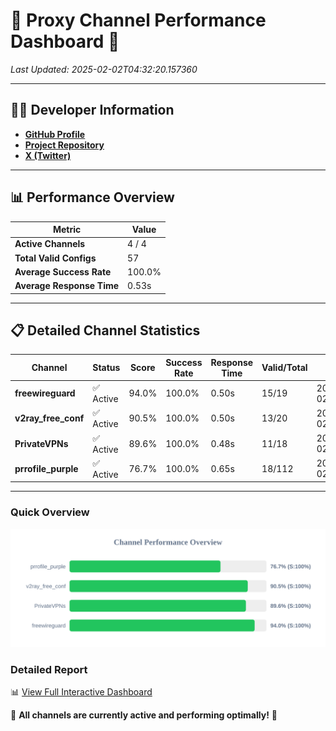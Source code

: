 # 🌟 Proxy Channel Performance Dashboard 🌟

_Last Updated: 2025-02-02T04:32:20.157360_

---

## 👩‍💻 Developer Information

- **[GitHub Profile](https://github.com/4n0nymou3)**  
- **[Project Repository](https://github.com/4n0nymou3/multi-proxy-config-fetcher)**  
- **[X (Twitter)](https://x.com/4n0nymou3)**  

---

## 📊 Performance Overview

| Metric                | Value       |
|-----------------------|-------------|
| **Active Channels**   | 4 / 4       |
| **Total Valid Configs** | 57          |
| **Average Success Rate** | 100.0%      |
| **Average Response Time** | 0.53s       |

---

## 📋 Detailed Channel Statistics

| Channel          | Status     | Score  | Success Rate | Response Time | Valid/Total | Last Success               |
|------------------|------------|--------|--------------|---------------|-------------|----------------------------|
| **freewireguard**  | ✅ Active  | 94.0%  | 100.0% | 0.50s         | 15/19       | 2025-02-02T04:32:20.155639 |
| **v2ray_free_conf**  | ✅ Active  | 90.5%  | 100.0% | 0.50s         | 13/20       | 2025-02-02T04:32:19.113071 |
| **PrivateVPNs**  | ✅ Active  | 89.6%  | 100.0% | 0.48s         | 11/18       | 2025-02-02T04:32:19.629903 |
| **prrofile_purple**  | ✅ Active  | 76.7%  | 100.0% | 0.65s         | 18/112       | 2025-02-02T04:32:18.547317 |

---

### Quick Overview
<div align="center">
  <a href="https://raw.githubusercontent.com/nullluser/NullRepo/refs/heads/main/assets/channel_stats_chart.svg">
    <img src="https://raw.githubusercontent.com/nullluser/NullRepo/refs/heads/main/assets/channel_stats_chart.svg" alt="Source Performance Statistics" width="800">
  </a>
</div>

### Detailed Report
📊 [View Full Interactive Dashboard](https://htmlpreview.github.io/?https://github.com/nullluser/NullRepo/blob/main/assets/performance_report.html)

🎉 **All channels are currently active and performing optimally!** 🎉
